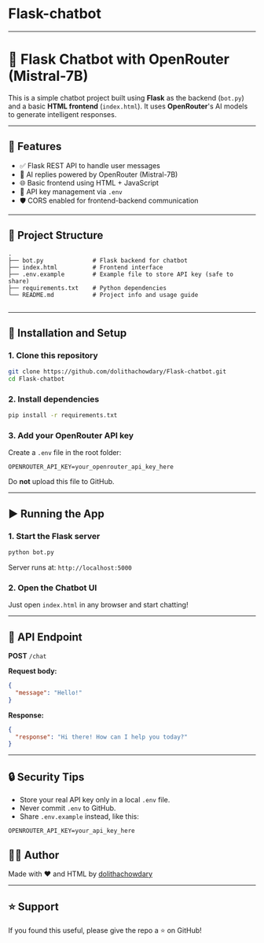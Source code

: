 # Flask-chatbot

---


# 💬 Flask Chatbot with OpenRouter (Mistral-7B)

This is a simple chatbot project built using **Flask** as the backend (`bot.py`) and a basic **HTML frontend** (`index.html`). It uses **OpenRouter**'s AI models  to generate intelligent responses.

---

## 🚀 Features

- ✅ Flask REST API to handle user messages
- 🤖 AI replies powered by OpenRouter (Mistral-7B)
- 🌐 Basic frontend using HTML + JavaScript
- 🔐 API key management via `.env`
- 🛡️ CORS enabled for frontend-backend communication

---

## 📁 Project Structure


```
.
├── bot.py              # Flask backend for chatbot
├── index.html          # Frontend interface
├── .env.example        # Example file to store API key (safe to share)
├── requirements.txt    # Python dependencies
└── README.md           # Project info and usage guide


```
---


## 🧪 Installation and Setup

### 1. Clone this repository

```bash
git clone https://github.com/dolithachowdary/Flask-chatbot.git
cd Flask-chatbot
````

### 2. Install dependencies

```bash
pip install -r requirements.txt
```

### 3. Add your OpenRouter API key

Create a `.env` file in the root folder:

```env
OPENROUTER_API_KEY=your_openrouter_api_key_here
```

Do **not** upload this file to GitHub.

---

## ▶️ Running the App

### 1. Start the Flask server

```bash
python bot.py
```

Server runs at: `http://localhost:5000`

### 2. Open the Chatbot UI

Just open `index.html` in any browser and start chatting!

---

## 📡 API Endpoint

**POST** `/chat`

**Request body:**

```json
{
  "message": "Hello!"
}
```

**Response:**

```json
{
  "response": "Hi there! How can I help you today?"
}
```

---

## 🔒 Security Tips

* Store your real API key only in a local `.env` file.
* Never commit `.env` to GitHub.
* Share `.env.example` instead, like this:

```env
OPENROUTER_API_KEY=your_api_key_here
```


## 🙋‍♀️ Author

Made with ❤️ and HTML by [dolithachowdary](https://github.com/dolithachowdary)

---

## ⭐️ Support

If you found this useful, please give the repo a ⭐ on GitHub!





